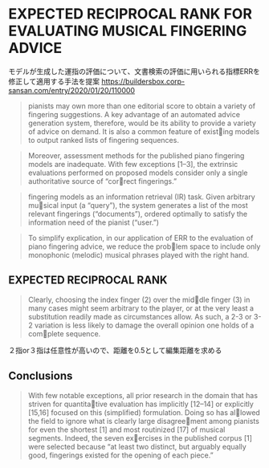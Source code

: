 # EXPECTED RECIPROCAL RANK FOR EVALUATING MUSICAL FINGERING ADVICE

モデルが生成した運指の評価について、文書検索の評価に用いられる指標ERRを修正して適用する手法を提案
https://buildersbox.corp-sansan.com/entry/2020/01/20/110000

> pianists may own more than
one editorial score to obtain a variety of fingering suggestions. A key advantage of an automated advice generation
system, therefore, would be its ability to provide a variety
of advice on demand. It is also a common feature of existing models to output ranked lists of fingering sequences.

> Moreover, assessment methods for the published piano
fingering models are inadequate. With few exceptions
[1–3], the extrinsic evaluations performed on proposed
models consider only a single authoritative source of “correct fingerings.”

> fingering models
as an information retrieval (IR) task. Given arbitrary musical input (a “query”), the system generates a list of the
most relevant fingerings (“documents”), ordered optimally
to satisfy the information need of the pianist (“user.”) 

> To simplify explication, in our application of ERR to the
evaluation of piano fingering advice, we reduce the problem space to include only monophonic (melodic) musical
phrases played with the right hand.

## EXPECTED RECIPROCAL RANK

> Clearly, choosing the index finger (2) over the middle finger (3) in many cases might seem arbitrary to the
player, or at the very least a substitution readily made as
circumstances allow. As such, a 2-3 or 3-2 variation is less
likely to damage the overall opinion one holds of a complete sequence.

２指or３指は任意性が高いので、距離を0.5として編集距離を求める

## Conclusions

> With few notable exceptions, all
prior research in the domain that has striven for quantitative evaluation has implicitly [12–14] or explicitly [15,16]
focused on this (simplified) formulation. Doing so has allowed the field to ignore what is clearly large disagreement among pianists for even the shortest [1] and most
routinized [17] of musical segments. Indeed, the seven exercises in the published corpus [1] were selected because
“at least two distinct, but arguably equally good, fingerings
existed for the opening of each piece.”
